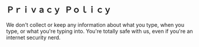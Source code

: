 Ｐｒｉｖａｃｙ  Ｐｏｌｉｃｙ
---

We don't collect or keep any information about what you type, when you type, or what you're typing into. You're totally safe with us, even if you're an internet security nerd.